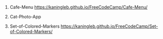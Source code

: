 1) Cafe-Menu
https://kaningleb.github.io/FreeCodeCamp/Cafe-Menu/
2) Cat-Photo-App

3) Set-of-Colored-Markers 
https://kaningleb.github.io/FreeCodeCamp/Set-of-Colored-Markers/
